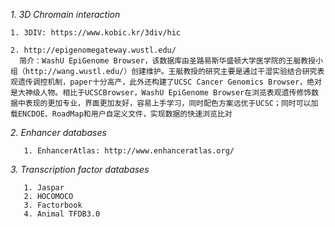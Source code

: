  *1. 3D Chromain interaction*

    1. 3DIV: https://www.kobic.kr/3div/hic
          
    2. http://epigenomegateway.wustl.edu/
      简介：WashU EpiGenome Browser，该数据库由圣路易斯华盛顿大学医学院的王艇教授小组（http://wang.wustl.edu/）创建维护。王艇教授的研究主要是通过干湿实验结合研究表观遗传调控机制，paper十分高产，此外还构建了UCSC Cancer Genomics Browser，绝对是大神级人物。相比于UCSCBrowser，WashU EpiGenome Browser在浏览表观遗传修饰数据中表现的更加专业，界面更加友好，容易上手学习，同时配色方案远优于UCSC；同时可以加载ENCDOE、RoadMap和用户自定义文件，实现数据的快速浏览比对
    
 *2. Enhancer databases*

       1. EnhancerAtlas: http://www.enhanceratlas.org/
       
 *3. Transcription factor databases*
 
       1. Jaspar
       2. HOCOMOCO
       3. Factorbook
       4. Animal TFDB3.0
       
    
